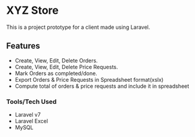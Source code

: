 # XYZ Store
This is a project prototype for a client made using Laravel.

## Features
- Create, View, Edit, Delete Orders.
- Create, View, Edit, Delete Price Requests.
- Mark Orders as completed/done.
- Export Orders & Price Requests in Spreadsheet format(xslx) 
- Compute total of orders & price requests and include it in spreadsheet

### Tools/Tech Used
- Laravel v7
- Laravel Excel
- MySQL
